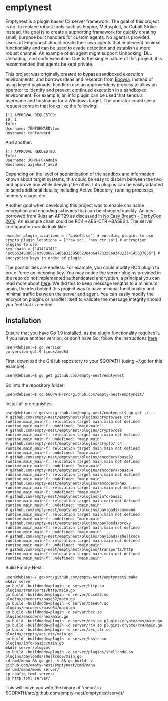 # emptynest
Emptynest is a plugin based C2 server framework. The goal of this project is not to replace robust tools such as Empire, Metasploit, or Cobalt Strike. Instead, the goal is to create a supporting framework for quickly creating small, purpose built handlers for custom agents. No agent is provided. Users of Emptynest should create their own agents that implement minimal functionality and can be used to evade detection and establish a more robust channel. An example of an agent might support Unhooking, DLL Unloading, and code execution. Due to the simple nature of this project, it is recommended that agents be kept private.

This project was originally created to bypass sandboxed execution environments, and borrows ideas and research from [Ebowla](https://github.com/Genetic-Malware/Ebowla). Instead of using keyed payloads, handlers use an approve/deny process to allow an operator to identify and prevent continued execution in a sandboxed environment. For example, an info plugin can be used that sends a username and hostname for a Windows target. The operator could see a request come in that looks like the following:
```
[!] APPROVAL REQUESTED:
ID: 1
Info:
Username: TENFORWARD\tom
Hostname: tenforward
```

And another:
```
[!] APPROVAL REQUESTED:
Info:
Username: JOHN-PC\Admin
Hostname: axjekaufjaksd
```

Depending on the level of sophistication of the sandbox and information known about target systems, this could be easy to discern between the two and approve one while denying the other. Info plugins can be easily adapted to send additional details; including Active Directory, running processes, memory usage, etc.

Another goal when developing this project was to enable chainable encryption and encoding schemes that can be changed quickly. An idea borrowed from Russian APT29 as discussed in [No Easy Breach - DerbyCon 2016](https://www.slideshare.net/MatthewDunwoody1/no-easy-breach-derby-con-2016). An example chain could be RC4->AES-CTR->BASE64. The server configuration would look like:
```
encoder_plugin_locations = ["base64.so"] # encoding plugins to use
crypto_plugin_locations = ["rc4.so", "aes_ctr.so"] # encryption plugins to use
key_chain = ["41414141", "6c66524838567039306971486a32595052304b64773358693432334145637636"] # encryption keys in order of plugin
```
The possibilities are endless. For example, you could modify RC4 plugin to brute-force an incoming key. You may notice the server plugins provided in the repo do not implemented authenticated encryption, a principal you can read more about [here](https://moxie.org/blog/the-cryptographic-doom-principle/). We did this to keep message lengths to a minimum, again, the idea behind this project was to have minimal functionality and minimal traffic between the server and agent. You can easily modify the encryption plugins or handler itself to validate the message integrity should you feel that is needed.

## Installation

Ensure that you have Go 1.9 installed, as the plugin functionality requires it. If you have another version, or don't have Go, follow the instructions [here](https://golang.org/doc/install) 
```
user@debian:~$ go version
go version go1.9 linux/amd64
```

First, download the GitHub repository to your $GOPATH (using ~/.go for this example):
```
user@debian:~$ go get github.com/empty-nest/emptynest
```

Go into the repository folder:
```
user@debian:~$ cd $GOPATH/src/github.com/empty-nest/emptynest/
```

Install all prerequisites:
```
user@debian:~/.go/src/github.com/empty-nest/emptynest$ go get ./...
# github.com/empty-nest/emptynest/plugins/crypto/aes_ctr
runtime.main_main·f: relocation target main.main not defined
runtime.main_main·f: undefined: "main.main"
# github.com/empty-nest/emptynest/plugins/crypto/des
runtime.main_main·f: relocation target main.main not defined
runtime.main_main·f: undefined: "main.main"
# github.com/empty-nest/emptynest/plugins/crypto/rc4
runtime.main_main·f: relocation target main.main not defined
runtime.main_main·f: undefined: "main.main"
# github.com/empty-nest/emptynest/plugins/encoders/base32
runtime.main_main·f: relocation target main.main not defined
runtime.main_main·f: undefined: "main.main"
# github.com/empty-nest/emptynest/plugins/encoders/base64
runtime.main_main·f: relocation target main.main not defined
runtime.main_main·f: undefined: "main.main"
# github.com/empty-nest/emptynest/plugins/encoders/hex
runtime.main_main·f: relocation target main.main not defined
runtime.main_main·f: undefined: "main.main"
# github.com/empty-nest/emptynest/plugins/info/basic
runtime.main_main·f: relocation target main.main not defined
runtime.main_main·f: undefined: "main.main"
# github.com/empty-nest/emptynest/plugins/payloads/command
runtime.main_main·f: relocation target main.main not defined
runtime.main_main·f: undefined: "main.main"
# github.com/empty-nest/emptynest/plugins/payloads/proxy
runtime.main_main·f: relocation target main.main not defined
runtime.main_main·f: undefined: "main.main"
# github.com/empty-nest/emptynest/plugins/payloads/shellcode
runtime.main_main·f: relocation target main.main not defined
runtime.main_main·f: undefined: "main.main"
# github.com/empty-nest/emptynest/plugins/transports/http
runtime.main_main·f: relocation target main.main not defined
runtime.main_main·f: undefined: "main.main"
```

Build Empty-Nest:
```
user@debian:~/.go/src/github.com/empty-nest/emptynest$ make
mkdir server
go build -buildmode=plugin -o server/http.so plugins/transports/http/main.go
go build -buildmode=plugin -o server/base32.so plugins/encoders/base32/main.go
go build -buildmode=plugin -o server/base64.so plugins/encoders/base64/main.go
go build -buildmode=plugin -o server/hex.so plugins/encoders/hex/main.go
go build -buildmode=plugin -o server/des.so plugins/crypto/des/main.go
go build -buildmode=plugin -o server/rc4.so plugins/crypto/rc4/main.go
go build -buildmode=plugin -o server/aes_ctr.so plugins/crypto/aes_ctr/main.go
go build -buildmode=plugin -o server/basic.so plugins/info/basic/main.go
mkdir server/plugins
go build -buildmode=plugin -o server/plugins/shellcode.so plugins/payloads/shellcode/main.go
cd cmd/menu && go get -v && go build -v
github.com/empty-nest/emptynest/cmd/menu
mv cmd/menu/menu server/
cp config.toml server/
cp http.toml server/
```

This will leave you with the binary of 'menu' in $GOPATH/src/github.com/empty-nest/emptynest/server/
